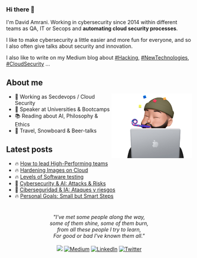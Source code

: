 ### Hi there 👋

I'm David Amrani. Working in cybersecurity since 2014 within different 
teams as QA, IT or Secops and **automating cloud security processes**. 

I like to make cybersecurity a little easier and more fun for everyone,
and so I also often give talks about security and innovation.

I also like to write on my Medium blog about 
[#Hacking](https://davidmoremad.medium.com/list/hacking-1a6c8e8ee8e8),
[#NewTechnologies](https://medium.com/@davidmoremad/list/new-technologies-484f37bcd41d),
[#CloudSecurity](https://davidmoremad.medium.com/list/cloud-security-bd7fb6a35f82) ...

## About me

<img align="right" height="175" src="party_working.png">

* 💼 Working as Secdevops / Cloud Security
* 🎤 Speaker at Universities & Bootcamps
* 📚 Reading about AI, Philosophy & Ethics
* 🩵 Travel, Snowboard & Beer-talks

## Latest posts

- 🔥 [How to lead High-Performing teams](https://medium.com/geekculture/how-to-lead-high-performing-teams-96d415b1d920)
- 🔥 [Hardening Images on Cloud](https://medium.com/swlh/hardening-images-on-cloud-b4269944ee6c?sk=e4b101a5a8aca61e825915c686eefbd7)
- 🔥 [Levels of Software testing](https://medium.com/swlh/levels-of-software-testing-b943ce41a2c7?sk=2abeb1b32c6fbe26b23c8d7f300d1a37)<!-- BLOG-POST-LIST:START -->
 - 🍺 [Cybersecurity &amp; AI: Attacks &amp; Risks](https://medium.com/swlh/cybersecurity-ai-attacks-risks-c964d53ec7ad?source=rss-1cc1eb754cc6------2)
 - 🚀 [Ciberseguridad &amp; IA: Ataques y riesgos](https://medium.com/la-region-vulnerable/ciberseguridad-ia-ataques-y-riesgos-f990b732af59?source=rss-1cc1eb754cc6------2)
 - 🔥 [Personal Goals: Small but Smart Steps](https://medium.com/geekculture/personal-goals-small-but-smart-steps-b5b3e9f33b1c?source=rss-1cc1eb754cc6------2)<!-- BLOG-POST-LIST:END -->

#

<p align="center">
<i>
"I've met some people along the way,<br/>
some of them shine, some of them burn,<br/>
from all these people I try to learn,<br/>
For good or bad I've known them all."
</i>

<br>
<br>
<a target="_blank" href="mailto:davidmoremad@gmail.com"><img src="https://img.shields.io/badge/-Email-D14836?style=for-the-badge&logo=Gmail&logoColor=white"></img></a>
<a target="_blank" href="https://medium.com/@davidmoremad"><img alt="Medium" src="https://img.shields.io/badge/medium-%2312100E.svg?&style=for-the-badge&logo=medium&logoColor=white" /></a>
<a target="_blank" href="https://linkedin.com/in/david-amrani"><img alt="LinkedIn" src="https://img.shields.io/badge/linkedin-%230077B5.svg?&style=for-the-badge&logo=linkedin&logoColor=white" /></a>
<a target="_blank" href="https://twitter.com/davidmoremad"><img alt="Twitter" src="https://img.shields.io/badge/twitter-%231DA1F2.svg?&style=for-the-badge&logo=twitter&logoColor=white" /></a>
<br>

</p> 
